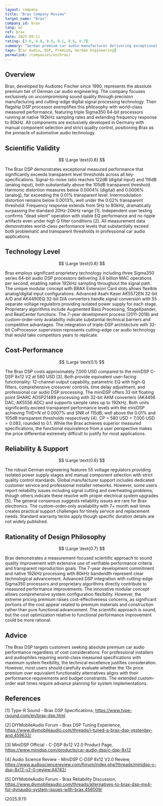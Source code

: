 ```yaml
---
layout: company
title: "Brax Company Review"
target_name: "Brax"
company_id: brax
lang: en
ref: brax
date: 2025-09-11
rating: [3.0, 0.8, 0.8, 0.1, 0.6, 0.7]
summary: "German premium car audio manufacturer delivering exceptional technical performance with ultra-high-end DSP processors, though facing significant cost-performance challenges due to extreme pricing relative to equivalent functionality alternatives."
tags: [Car Audio, DSP, Premium, German Engineering]
permalink: /companies/en/brax/
---
```


## Overview

Brax, developed by Audiotec Fischer since 1990, represents the absolute premium tier of German car audio engineering. The company focuses exclusively on uncompromising sound quality through precision manufacturing and cutting-edge digital signal processing technology. Their flagship DSP processor exemplifies this philosophy with world-class measured performance, featuring triple Sigma350 64-bit processors running at native 192kHz sampling rates and extending frequency response to 80kHz. All components are exclusively developed in Germany with manual component selection and strict quality control, positioning Brax as the pinnacle of automotive audio technology.

## Scientific Validity

$$ \Large \text{0.8} $$

The Brax DSP demonstrates exceptional measured performance that significantly exceeds transparent level thresholds across all key specifications. Signal-to-noise ratio reaches 122dB (digital input) and 116dB (analog input), both substantially above the 105dB transparent threshold. Harmonic distortion measures below 0.0004% (digital) and 0.0006% (analog), far exceeding the 0.01% transparent level. Intermodulation distortion remains below 0.0013%, well under the 0.02% transparent threshold. Frequency response extends from 5Hz to 80kHz, dramatically surpassing the standard 20Hz-20kHz range [1]. Independent user testing confirms "dead silent" operation with stable EQ performance and no ripple artifacts even under high Q filter conditions [2]. All measurement data demonstrates world-class performance levels that substantially exceed both problematic and transparent thresholds in professional car audio applications.

## Technology Level

$$ \Large \text{0.8} $$

Brax employs significant proprietary technology including three Sigma350 series 64-bit audio DSP processors delivering 3.6 billion MAC operations per second, enabling native 192kHz sampling throughout the signal path. The unique modular concept with BRAX Extension Card slots allows flexible analog/digital input configurations. Advanced Asahi Kasei AK5572EN 32-bit A/D and AK4490EQ 32-bit D/A converters handle signal conversion with 55 separate voltage regulators providing isolated power supply for each stage. Proprietary algorithms include Augmented Bass Processing, StageXpander, and RealCenter functions. The 7-year development process (2011-2018) and custom-order-only availability indicate substantial technical barriers and competitive advantages. The integration of triple-DSP architecture with 32-bit CoProcessor supervision represents cutting-edge car audio technology that would take competitors years to replicate.

## Cost-Performance

$$ \Large \text{0.1} $$

The Brax DSP costs approximately 7,000 USD compared to the miniDSP C-DSP 8x12 V2 at 580 USD [3]. Both provide equivalent user-facing functionality: 12-channel output capability, parametric EQ with high-Q filters, comprehensive crossover controls, time delay adjustment, and professional car audio DSP processing. The miniDSP offers 32-bit floating point SHARC ADSP21489 processing with 32-bit AKM converters (AK4456 DAC, AK5556 ADC) and supports sample rates up to 192kHz. Both units significantly exceed transparent performance levels with the miniDSP achieving THD+N of 0.0007% and SNR of 115dB, well above the 0.01% and 105dB transparent thresholds respectively [4]. CP = 580 USD ÷ 7,000 USD = 0.083, rounded to 0.1. While the Brax achieves superior measured specifications, the functional equivalence from a user perspective makes the price differential extremely difficult to justify for most applications.

## Reliability & Support

$$ \Large \text{0.6} $$

The robust German engineering features 55 voltage regulators providing isolated power supply stages and manual component selection with strict quality control standards. Global manufacturer support includes dedicated customer service and professional installer networks. However, some users report reliability issues including signal cutting and overheating problems, though others indicate these resolve with proper electrical system upgrades [5]. The general consensus suggests reliability issues are rare for Brax electronics. The custom-order-only availability with 7+ month wait times creates practical support challenges for timely service and replacement needs. Standard warranty terms apply though specific duration details are not widely published.

## Rationality of Design Philosophy

$$ \Large \text{0.7} $$

Brax demonstrates a measurement-focused scientific approach to sound quality improvement with extensive use of verifiable performance criteria and transparent reproduction goals. The 7-year development commitment and native 192kHz processing with 80kHz bandwidth represent clear technological advancement. Advanced DSP integration with cutting-edge Sigma350 processors and proprietary algorithms directly contribute to measured performance improvements. The innovative modular concept allows comprehensive system configuration flexibility. However, the extreme pricing premium raises cost-effectiveness concerns, as significant portions of the cost appear related to premium materials and construction rather than pure functional advancement. The scientific approach is sound, but the cost optimization relative to functional performance improvement could be more rational.

## Advice

The Brax DSP targets customers seeking absolute premium car audio performance regardless of cost considerations. For professional installers and audiophiles requiring world-class measured specifications with maximum system flexibility, the technical excellence justifies consideration. However, most users should carefully evaluate whether the 13x price premium over equivalent functionality alternatives aligns with their performance requirements and budget constraints. The extended custom-order wait times require advance planning for system implementations.

## References

[1] Type-R Sound - Brax DSP Specifications, https://www.type-rsound.com/en/brax-dsp.html

[2] DIYMobileAudio Forum - Brax DSP Tuning Experience, https://www.diymobileaudio.com/threads/i-tuned-a-brax-dsp-yesterday-and.459633/

[3] MiniDSP Official - C-DSP 8x12 V2.0 Product Page, https://www.minidsp.com/products/car-audio-dsp/c-dsp-8x12

[4] Audio Science Review - MiniDSP C-DSP 8x12 V2.0 Review, https://www.audiosciencereview.com/forum/index.php?threads/minidsp-c-dsp-8x12-v2-0-review.44742/

[5] DIYMobileAudio Forum - Brax Reliability Discussion, https://www.diymobileaudio.com/threads/alternatives-to-brax-dsp-mx4-for-dynaudio-system-issues-with-brax.456009/

(2025.9.11)